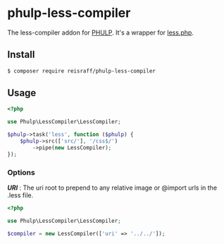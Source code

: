 # phulp-less-compiler

The less-compiler addon for [PHULP](https://github.com/reisraff/phulp). It's a wrapper for [less.php](https://github.com/oyejorge/less.php).

## Install

```bash
$ composer require reisraff/phulp-less-compiler
```

## Usage

```php
<?php

use Phulp\LessCompiler\LessCompiler;

$phulp->task('less', function ($phulp) {
    $phulp->src(['src/'], '/css$/')
        ->pipe(new LessCompiler);
});

```

### Options

***URI*** : The uri root to prepend to any relative image or @import urls in the .less file.

```php
<?php

use Phulp\LessCompiler\LessCompiler;

$compiler = new LessCompiler(['uri' => '../../']);

```
